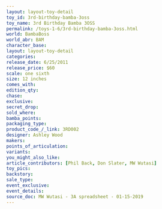 ```yaml
---
layout: layout-toy-detail 
toy_id: 3rd-birthday-bamba-3oss
toy_name: 3rd Birthday Bamba 3OSS
permalink: /toys-1-6/3rd-birthday-bamba-3oss.html
world: BambaBoss
world_abr: BAM
character_base: 
layout: layout-toy-detail
categories: 
release_date: 6/25/2011
release_price: $60 
scale: one sixth
size: 12 inches
comes_with: 
edition_qty: 
chase: 
exclusive: 
secret_drop: 
sold_where: 
bamba_points: 
packaging_type: 
product_code_/_link: 3RD002
designer: Ashley Wood
makers: 
points_of_articulation: 
variants: 
you_might_also_like: 
article_contributors: [Phil Back, Don Slater, MW Wutasi]
toy_pics: 
backstory: 
sale_type: 
event_exclusive: 
event_details: 
source_doc: MW Wutasi - 3A spreadsheet - 01-15-2019
---
```

